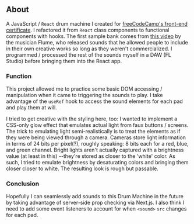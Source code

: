 ## About

A JavaScript / `React` drum machine I created for [freeCodeCamp's front-end certificate]. I refactored it from `React` class components to functional components with hooks. The first sample bank comes from [this video] by the musician Flume, who released sounds that he allowed people to include in their own creative works so long as they weren't commercialized. I programmed / processed the rest of the sounds myself in a DAW (FL Studio) before bringing them into the React app.

### Function

This project allowed me to practice some basic DOM accessing / manipulation when it came to triggering the sounds to play. I take advantage of the `useRef` hook to access the sound elements for each pad and play them at will.

I tried to get creative with the styling here, too: I wanted to implement a CSS-only glow effect that emulates actual light from faux buttons / screens. The trick to emulating light semi-realistically is to treat the elements as if they were being viewed through a camera. Cameras store light information in terms of 24 bits per pixel(?), roughly speaking: 8 bits each for a red, blue, and green channel. Bright lights aren't actually captured with a brightness value (at least in this) --they're stored as closer to the 'white' color. As such, I tried to emulate brightness by desaturating colors and bringing them closer closer to white. The resulting look is rough but passable.

### Conclusion

Hopefully I can seamlessly add sounds to this Drum Machine in the future by taking advantage of server-side prop checking via Next.js. I also think I need to add some event listeners to account for when `<sound>` `src` changes for each pad.



[freeCodeCamp's front-end certificate]: https://www.freecodecamp.org/learn/front-end-development-libraries/front-end-development-libraries-projects/build-a-drum-machine
[this video]: https://www.youtube.com/watch?v=tJLGq8O4baE
